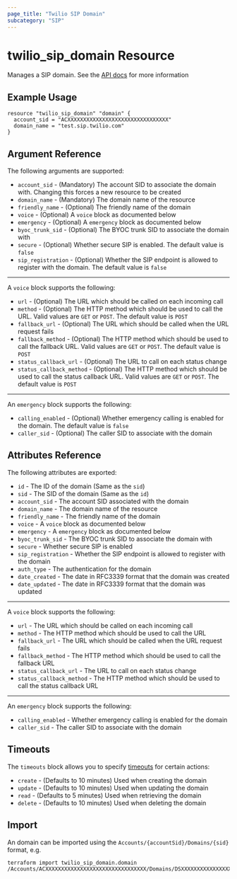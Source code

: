 ```yaml
---
page_title: "Twilio SIP Domain"
subcategory: "SIP"
---
```


# twilio_sip_domain Resource

Manages a SIP domain. See the [API docs](https://www.twilio.com/docs/voice/sip/api/sip-domain-resource) for more information

## Example Usage

```hcl
resource "twilio_sip_domain" "domain" {
  account_sid = "ACXXXXXXXXXXXXXXXXXXXXXXXXXXXXXXXX"
  domain_name = "test.sip.twilio.com"
}
```

## Argument Reference

The following arguments are supported:

- `account_sid` - (Mandatory) The account SID to associate the domain with. Changing this forces a new resource to be created
- `domain_name` - (Mandatory) The domain name of the resource
- `friendly_name` - (Optional) The friendly name of the domain
- `voice` - (Optional) A `voice` block as documented below
- `emergency` - (Optional) A `emergency` block as documented below
- `byoc_trunk_sid` - (Optional) The BYOC trunk SID to associate the domain with
- `secure` - (Optional) Whether secure SIP is enabled. The default value is `false`
- `sip_registration` - (Optional) Whether the SIP endpoint is allowed to register with the domain. The default value is `false`

---

A `voice` block supports the following:

- `url` - (Optional) The URL which should be called on each incoming call
- `method` - (Optional) The HTTP method which should be used to call the URL. Valid values are `GET` or `POST`. The default value is `POST`
- `fallback_url` - (Optional) The URL which should be called when the URL request fails
- `fallback_method` - (Optional) The HTTP method which should be used to call the fallback URL. Valid values are `GET` or `POST`. The default value is `POST`
- `status_callback_url` - (Optional) The URL to call on each status change
- `status_callback_method` - (Optional) The HTTP method which should be used to call the status callback URL. Valid values are `GET` or `POST`. The default value is `POST`

---

An `emergency` block supports the following:

- `calling_enabled` - (Optional) Whether emergency calling is enabled for the domain. The default value is `false`
- `caller_sid` - (Optional) The caller SID to associate with the domain

## Attributes Reference

The following attributes are exported:

- `id` - The ID of the domain (Same as the `sid`)
- `sid` - The SID of the domain (Same as the `id`)
- `account_sid` - The account SID associated with the domain
- `domain_name` - The domain name of the resource
- `friendly_name` - The friendly name of the domain
- `voice` - A `voice` block as documented below
- `emergency` - A `emergency` block as documented below
- `byoc_trunk_sid` - The BYOC trunk SID to associate the domain with
- `secure` - Whether secure SIP is enabled
- `sip_registration` - Whether the SIP endpoint is allowed to register with the domain
- `auth_type` - The authentication for the domain
- `date_created` - The date in RFC3339 format that the domain was created
- `date_updated` - The date in RFC3339 format that the domain was updated

---

A `voice` block supports the following:

- `url` - The URL which should be called on each incoming call
- `method` - The HTTP method which should be used to call the URL
- `fallback_url` - The URL which should be called when the URL request fails
- `fallback_method` - The HTTP method which should be used to call the fallback URL
- `status_callback_url` - The URL to call on each status change
- `status_callback_method` - The HTTP method which should be used to call the status callback URL

---

An `emergency` block supports the following:

- `calling_enabled` - Whether emergency calling is enabled for the domain
- `caller_sid` - The caller SID to associate with the domain

## Timeouts

The `timeouts` block allows you to specify [timeouts](https://www.terraform.io/docs/configuration/resources.html#timeouts) for certain actions:

- `create` - (Defaults to 10 minutes) Used when creating the domain
- `update` - (Defaults to 10 minutes) Used when updating the domain
- `read` - (Defaults to 5 minutes) Used when retrieving the domain
- `delete` - (Defaults to 10 minutes) Used when deleting the domain

## Import

An domain can be imported using the `Accounts/{accountSid}/Domains/{sid}` format, e.g.

```shell
terraform import twilio_sip_domain.domain /Accounts/ACXXXXXXXXXXXXXXXXXXXXXXXXXXXXXXXX/Domains/DSXXXXXXXXXXXXXXXXXXXXXXXXXXXXXXXX
```
